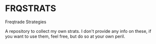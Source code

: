 # FRQSTRATS
 Freqtrade Strategies

A repository to collect my own strats. I don't provide any info on these, if you want to use them, feel free, but do so at your own peril.
